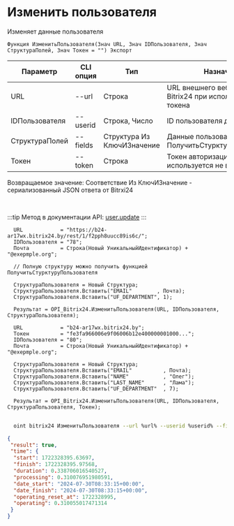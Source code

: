 ﻿---
sidebar_position: 4
---

# Изменить пользователя
 Изменяет данные пользователя



`Функция ИзменитьПользователя(Знач URL, Знач IDПользователя, Знач СтруктураПолей, Знач Токен = "") Экспорт`

  | Параметр | CLI опция | Тип | Назначение |
  |-|-|-|-|
  | URL | --url | Строка | URL внешнего вебхука или адрес Bitrix24 при использовании токена |
  | IDПользователя | --userid | Строка, Число | ID пользователя для изменения |
  | СтруктураПолей | --fields | Структура Из КлючИЗначение | Данные пользователя. См. ПолучитьСтурктуруПользователя |
  | Токен | --token | Строка | Токен авторизации, если используется не вебхук |

  
  Возвращаемое значение:   Соответствие Из КлючИЗначение - сериализованный JSON ответа от Bitrxi24

<br/>

:::tip
Метод в документации API: [user.update](https://dev.1c-bitrix.ru/rest_help/users/user_update.php)
:::
<br/>


```bsl title="Пример кода"
  URL            = "https://b24-ar17wx.bitrix24.by/rest/1/f2pph8uucc89is6c/";
  IDПользователя = "78";
  Почта          = Строка(Новый УникальныйИдентификатор) + "@exepmple.org";
  
  // Полную структуру можно получить функцией ПолучитьСтурктуруПользователя
  
  СтруктураПользователя = Новый Структура;
  СтруктураПользователя.Вставить("EMAIL"        , Почта);
  СтруктураПользователя.Вставить("UF_DEPARTMENT", 1);
  
  Результат = OPI_Bitrix24.ИзменитьПользователя(URL, IDПользователя, СтруктураПользователя);
  
  URL            = "b24-ar17wx.bitrix24.by";
  Токен          = "fe3fa966006e9f06006b12e400000001000...";
  IDПользователя = "80";
  Почта          = Строка(Новый УникальныйИдентификатор) + "@exepmple.org";
  
  СтруктураПользователя = Новый Структура;
  СтруктураПользователя.Вставить("EMAIL"          , Почта);
  СтруктураПользователя.Вставить("NAME"           , "Олег");
  СтруктураПользователя.Вставить("LAST_NAME"      , "Лама");
  СтруктураПользователя.Вставить("UF_DEPARTMENT"  , 7);
  
  Результат = OPI_Bitrix24.ИзменитьПользователя(URL, IDПользователя, СтруктураПользователя, Токен);
```
	


```sh title="Пример команды CLI"
    
  oint bitrix24 ИзменитьПользователя --url %url% --userid %userid% --fields %fields% --token %token%

```

```json title="Результат"
{
 "result": true,
 "time": {
  "start": 1722328395.63697,
  "finish": 1722328395.97568,
  "duration": 0.338706016540527,
  "processing": 0.310076951980591,
  "date_start": "2024-07-30T08:33:15+00:00",
  "date_finish": "2024-07-30T08:33:15+00:00",
  "operating_reset_at": 1722328995,
  "operating": 0.310055017471314
 }
}
```
